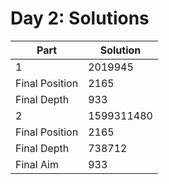 # Day 2: Solutions

| Part | Solution |
| --- | --- |
| 1 | 2019945 |
| Final Position | 2165 |
| Final Depth | 933 |
| 2 | 1599311480 |
| Final Position | 2165 |
| Final Depth | 738712 |
| Final Aim | 933 |
